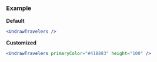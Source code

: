 ### Example

**Default**
```jsx
<UndrawTravelers />
```

**Customized**
```jsx
<UndrawTravelers primaryColor="#41B883" height="100" />
```
